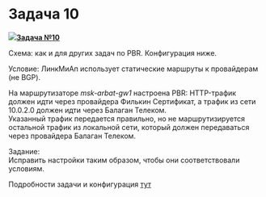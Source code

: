 # Задача 10

[![](http://img-fotki.yandex.ru/get/6622/83739833.1f/0_9e219_a466f149_S.jpg)**Задача №10**](https://linkmeup.ru/blog/70.html)

Схема: как и для других задач по PBR. Конфигурация ниже.

Условие: ЛинкМиАп использует статические маршруты к провайдерам \(не BGP\).

На маршрутизаторе _msk-arbat-gw1_ настроена PBR: HTTP-трафик должен идти через провайдера Филькин Сертификат, а трафик из сети 10.0.2.0 должен идти через Балаган Телеком.  
Указанный трафик передается правильно, но не маршрутизируется остальной трафик из локальной сети, который должен передаваться через провайдера Балаган Телеком.

Задание:  
Исправить настройки таким образом, чтобы они соответствовали условиям.

Подробности задачи и конфигурация [тут](https://linkmeup.ru/blog/70.html)

